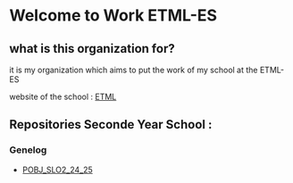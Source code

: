 # Welcome to Work ETML-ES

## what is this organization for?

it is my organization which aims to put the work of my school at the ETML-ES 

website of the school : [ETML](https://www.etml.ch/)

## Repositories Seconde Year School :

### Genelog

- [POBJ_SLO2_24_25](https://github.com/Work-ETML-ES/POBJ_SLO2_24_25)

